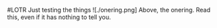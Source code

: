 #LOTR
Just testing the things
![./onering.png]
Above, the onering.
Read this, even if it has nothing to tell you.
